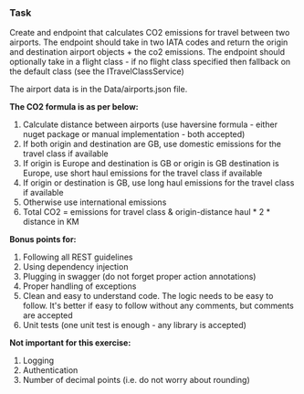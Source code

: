 ### **Task**

Create and endpoint that calculates CO2 emissions for travel between two airports. The endpoint should take in two IATA codes and return the origin and destination airport objects + the co2 emissions. The endpoint should optionally take in a flight class - if no flight class specified then fallback on the default class (see the ITravelClassService)

The airport data is in the Data/airports.json file.

**The CO2 formula is as per below:**  
1. Calculate distance between airports (use haversine formula - either nuget package or manual implementation - both accepted) 
2. If both origin and destination are GB, use domestic emissions for the travel class if available
3. If origin is Europe and destination is GB or origin is GB destination is Europe, use short haul emissions for the travel class if available
4. If origin or destination is GB, use long haul emissions for the travel class if available
5. Otherwise use international emissions
6. Total CO2 = emissions for travel class & origin-distance haul * 2 * distance in KM

**Bonus points for:**
1. Following all REST guidelines
2. Using dependency injection
3. Plugging in swagger (do not forget proper action annotations)
4. Proper handling of exceptions
5. Clean and easy to understand code. The logic needs to be easy to follow. It's better if easy to follow without any comments, but comments are accepted
6. Unit tests (one unit test is enough - any library is accepted)

**Not important for this exercise:**
1. Logging
2. Authentication
3. Number of decimal points (i.e. do not worry about rounding)